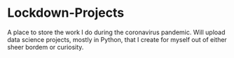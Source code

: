 # Lockdown-Projects
A place to store the work I do during the coronavirus pandemic. Will upload data science projects, mostly in Python, that I create for myself out of either sheer bordem or curiosity.
